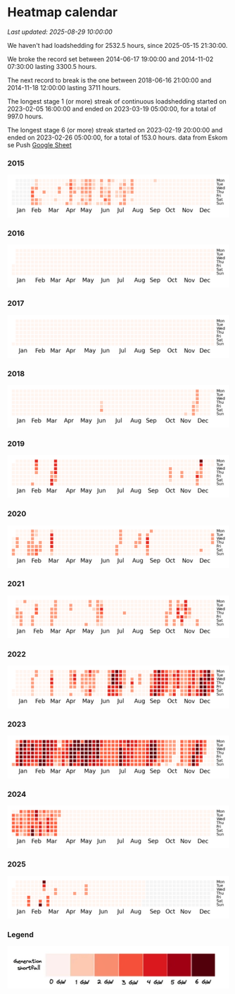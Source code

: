 # Heatmap calendar
<i>Last updated: 2025-08-29 10:00:00</i>

We haven't had loadshedding for 2532.5 hours, since 2025-05-15 21:30:00.

 We broke the record set between 2014-06-17 19:00:00 and 2014-11-02 07:30:00 lasting 3300.5 hours.

The next record to break is the one between 2018-06-16 21:00:00 and 2014-11-18 12:00:00 lasting 3711 hours.



The longest stage 1 (or more) streak of continuous loadshedding started on 2023-02-05 16:00:00 and ended on 2023-03-19 05:00:00, for a total of 997.0 hours.

The longest stage 6 (or more) streak started on 2023-02-19 20:00:00 and ended on 2023-02-26 05:00:00, for a total of 153.0 hours.
 data from Eskom se Push [Google Sheet](https://docs.google.com/spreadsheets/d/1ZpX_twP8sFBOAU6t--Vvh1pWMYSvs60UXINuD5n-K08/edit#gid=863218371)
### 2015
![](./img/2015.png)
### 2016
![](./img/2016.png)
### 2017
![](./img/2017.png)
### 2018
![](./img/2018.png)
### 2019
![](./img/2019.png)
### 2020
![](./img/2020.png)
### 2021
![](./img/2021.png)
### 2022
![](./img/2022.png)
### 2023
![](./img/2023.png)
### 2024
![](./img/2024.png)
### 2025
![](./img/2025.png)


### Legend

![](./img/legend.png)
